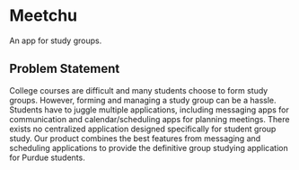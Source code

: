 # Meetchu
An app for study groups.

## Problem Statement
College courses are difficult and many students choose to form study groups. However, forming and managing a study group can be a hassle. Students have to juggle multiple applications, including messaging apps for communication and calendar/scheduling apps for planning meetings. There exists no centralized application designed specifically for student group study. Our product combines the best features from messaging and scheduling applications to provide the definitive group studying application for Purdue students.

